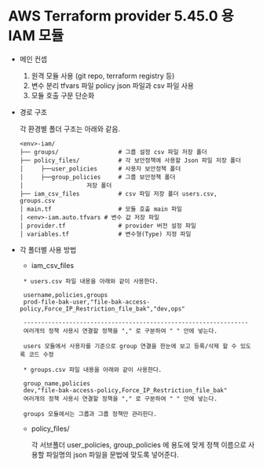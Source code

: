 # AWS Terraform provider 5.45.0 용 IAM 모듈

* 메인 컨셉

    1. 원격 모듈 사용 (git repo, terraform registry 등)
    2. 변수 분리 tfvars 파일 policy json 파일과 csv 파일 사용
    3. 모듈 호출 구문 단순화

* 경로 구조

    각 환경별 폴더 구조는 아래와 같음.

    ```text
    <env>-iam/
    ├── groups/                 # 그룹 설정 csv 파일 저장 폴더 
    ├── policy_files/           # 각 보안정책에 사용할 Json 파일 저장 폴더
    │     ├──user_policies      # 사용자 보안정책 폴더
    │     ├──group_policies     # 그룹 보안정책 폴더
    │                  저장 폴더
    ├── iam_csv_files           # csv 파일 저장 폴더 users.csv, groups.csv
    │ main.tf                   # 모듈 호출 main 파일
    │ <env>-iam.auto.tfvars # 변수 값 저장 파일
    │ provider.tf               # provider 버전 설정 파일
    │ variables.tf              # 변수형(Type) 지정 파일

    ```

* 각 폴더별 사용 방법

  * iam_csv_files

   ```text
    * users.csv 파일 내용을 아래와 같이 사용한다.

    username,policies,groups
    prod-file-bak-user,"file-bak-access-policy,Force_IP_Restriction_file_bak","dev,ops"

    ----------------------------------------------------------------
    여러개의 정책 사용시 연결할 정책을 "," 로 구분하여 " " 안에 넣는다.

    users 모듈에서 사용자를 기준으로 group 연결을 한눈에 보고 등록/삭제 할 수 있도록 코드 수정

    * groups.csv 파일 내용을 아래와 같이 사용한다.

    group_name,policies
    dev,"file-bak-access-policy,Force_IP_Restriction_file_bak"
    여러개의 정책 사용시 연결할 정책을 "," 로 구분하여 " " 안에 넣는다.
    
    groups 모듈에서는 그룹과 그룹 정책만 관리한다.
    ```

  * policy_files/

    각 서브폴더 user_policies, group_policies 에 용도에 맞게 정책 이름으로 사용할 파일명의 json 파일을 문법에 맞도록 넣어준다.

